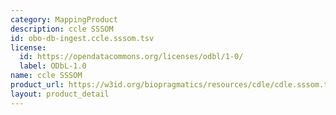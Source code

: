 ```yaml
---
category: MappingProduct
description: ccle SSSOM
id: obo-db-ingest.ccle.sssom.tsv
license:
  id: https://opendatacommons.org/licenses/odbl/1-0/
  label: ODbL-1.0
name: ccle SSSOM
product_url: https://w3id.org/biopragmatics/resources/cdle/cdle.sssom.tsv
layout: product_detail
---
```


